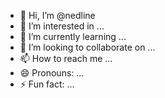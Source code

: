 - 👋 Hi, I’m @nedline
- 👀 I’m interested in ...
- 🌱 I’m currently learning ...
- 💞️ I’m looking to collaborate on ...
- 📫 How to reach me ...
- 😄 Pronouns: ...
- ⚡ Fun fact: ...

<!---
nedline/nedline is a ✨ special ✨ repository because its `README.md` (this file) appears on your GitHub profile.
You can click the Preview link to take a look at your changes.
--->
